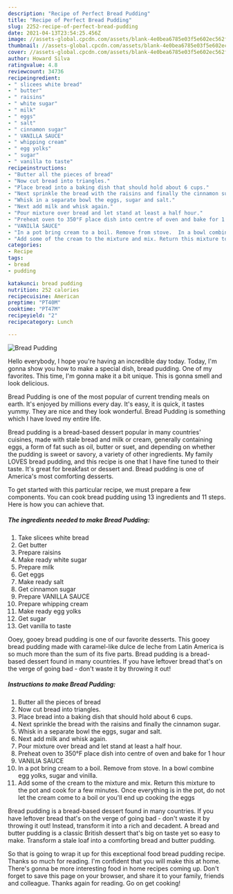 ```yaml
---
description: "Recipe of Perfect Bread Pudding"
title: "Recipe of Perfect Bread Pudding"
slug: 2252-recipe-of-perfect-bread-pudding
date: 2021-04-13T23:54:25.456Z
image: //assets-global.cpcdn.com/assets/blank-4e0bea6785e03f5e602ec562f230caae08da540cada707380b4fe1bbebba43da.png
thumbnail: //assets-global.cpcdn.com/assets/blank-4e0bea6785e03f5e602ec562f230caae08da540cada707380b4fe1bbebba43da.png
cover: //assets-global.cpcdn.com/assets/blank-4e0bea6785e03f5e602ec562f230caae08da540cada707380b4fe1bbebba43da.png
author: Howard Silva
ratingvalue: 4.8
reviewcount: 34736
recipeingredient:
- " slicees white bread"
- " butter"
- " raisins"
- " white sugar"
- " milk"
- " eggs"
- " salt"
- " cinnamon sugar"
- " VANILLA SAUCE"
- " whipping cream"
- " egg yolks"
- " sugar"
- " vanilla to taste"
recipeinstructions:
- "Butter all the pieces of bread"
- "Now cut bread into triangles."
- "Place bread into a baking dish that should hold about 6 cups."
- "Next sprinkle the bread with the raisins and finally the cinnamon sugar."
- "Whisk in a separate bowl the eggs, sugar and salt."
- "Next add milk and whisk again."
- "Pour mixture over bread and let stand at least a half hour."
- "Preheat oven to 350°F place dish into centre of oven and bake for 1 hour"
- "VANILlA SAUCE"
- "In a pot bring cream to a boil. Remove from stove.  In a bowl combine egg yolks,  sugar and vinilla."
- "Add some of the cream to the mixture and mix. Return this mixture to the pot and cook for a few minutes. Once everything is in the pot, do not let the cream come to a boil  or you&#39;ll end up cooking the eggs"
categories:
- Recipe
tags:
- bread
- pudding

katakunci: bread pudding 
nutrition: 252 calories
recipecuisine: American
preptime: "PT40M"
cooktime: "PT47M"
recipeyield: "2"
recipecategory: Lunch

---
```



![Bread Pudding](//assets-global.cpcdn.com/assets/blank-4e0bea6785e03f5e602ec562f230caae08da540cada707380b4fe1bbebba43da.png)

Hello everybody, I hope you're having an incredible day today. Today, I'm gonna show you how to make a special dish, bread pudding. One of my favorites. This time, I'm gonna make it a bit unique. This is gonna smell and look delicious.

Bread Pudding is one of the most popular of current trending meals on earth. It's enjoyed by millions every day. It's easy, it is quick, it tastes yummy. They are nice and they look wonderful. Bread Pudding is something which I have loved my entire life.

Bread pudding is a bread-based dessert popular in many countries&#39; cuisines, made with stale bread and milk or cream, generally containing eggs, a form of fat such as oil, butter or suet, and depending on whether the pudding is sweet or savory, a variety of other ingredients. My family LOVES bread pudding, and this recipe is one that I have fine tuned to their taste. It&#39;s great for breakfast or dessert and. Bread pudding is one of America&#39;s most comforting desserts.


To get started with this particular recipe, we must prepare a few components. You can cook bread pudding using 13 ingredients and 11 steps. Here is how you can achieve that.

<!--inarticleads1-->

##### The ingredients needed to make Bread Pudding:

1. Take  slicees white bread
1. Get  butter
1. Prepare  raisins
1. Make ready  white sugar
1. Prepare  milk
1. Get  eggs
1. Make ready  salt
1. Get  cinnamon sugar
1. Prepare  VANILLA SAUCE
1. Prepare  whipping cream
1. Make ready  egg yolks
1. Get  sugar
1. Get  vanilla to taste


Ooey, gooey bread pudding is one of our favorite desserts. This gooey bread pudding made with caramel-like dulce de leche from Latin America is so much more than the sum of its five parts. Bread pudding is a bread-based dessert found in many countries. If you have leftover bread that&#39;s on the verge of going bad - don&#39;t waste it by throwing it out! 

<!--inarticleads2-->

##### Instructions to make Bread Pudding:

1. Butter all the pieces of bread
1. Now cut bread into triangles.
1. Place bread into a baking dish that should hold about 6 cups.
1. Next sprinkle the bread with the raisins and finally the cinnamon sugar.
1. Whisk in a separate bowl the eggs, sugar and salt.
1. Next add milk and whisk again.
1. Pour mixture over bread and let stand at least a half hour.
1. Preheat oven to 350°F place dish into centre of oven and bake for 1 hour
1. VANILlA SAUCE
1. In a pot bring cream to a boil. Remove from stove.  In a bowl combine egg yolks,  sugar and vinilla.
1. Add some of the cream to the mixture and mix. Return this mixture to the pot and cook for a few minutes. Once everything is in the pot, do not let the cream come to a boil  or you&#39;ll end up cooking the eggs


Bread pudding is a bread-based dessert found in many countries. If you have leftover bread that&#39;s on the verge of going bad - don&#39;t waste it by throwing it out! Instead, transform it into a rich and decadent. A bread and butter pudding is a classic British dessert that&#39;s big on taste yet so easy to make. Transform a stale loaf into a comforting bread and butter pudding. 

So that is going to wrap it up for this exceptional food bread pudding recipe. Thanks so much for reading. I'm confident that you will make this at home. There's gonna be more interesting food in home recipes coming up. Don't forget to save this page on your browser, and share it to your family, friends and colleague. Thanks again for reading. Go on get cooking!
